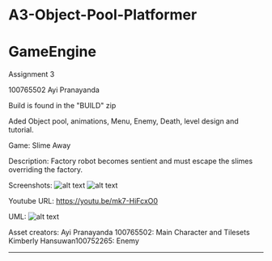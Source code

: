 # A3-Object-Pool-Platformer
# GameEngine
Assignment 3

100765502 Ayi Pranayanda

Build is found in the "BUILD" zip

Aded Object pool, animations, Menu, Enemy, Death, level design and tutorial.

Game: Slime Away

Description: Factory robot becomes sentient and must escape the slimes overriding the factory.



Screenshots: 
![alt text](https://cdn.discordapp.com/attachments/756623482187678080/906022375735300136/unknown.png)
![alt text](https://cdn.discordapp.com/attachments/756623482187678080/906022426293440512/unknown.png)


Youtube URL: https://youtu.be/mk7-HiFcxO0



UML: 
![alt text](https://cdn.discordapp.com/attachments/679509961730162697/902385865278492722/unknown.png)

Asset creators:
Ayi Pranayanda 100765502: Main Character and Tilesets
Kimberly Hansuwan100752265: Enemy 
___
